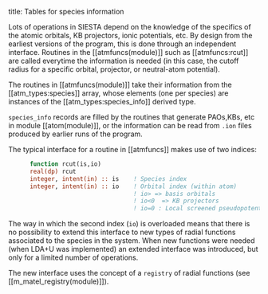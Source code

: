 title: Tables for species information

Lots of operations in SIESTA depend on the knowledge of the specifics
of the atomic orbitals, KB projectors, ionic potentials, etc. By
design from the earliest versions of the program, this is done through
an independent interface. Routines in the [[atmfuncs(module)]] such as
[[atmfuncs:rcut]] are called everytime the information is needed (in
this case, the cutoff radius for a specific orbital, projector, or
neutral-atom potential).

The routines in [[atmfuncs(module)]] take their information from
the [[atm_types:species]] array, whose elements (one per species) are instances of the
[[atm_types:species_info]] derived type.

`species_info` records are filled by the routines that generate
PAOs,KBs, etc in module [[atom(module)]], or the information can be read
from `.ion` files produced by earlier runs of the program.


The typical interface for a routine in [[atmfuncs]] makes use of two indices:

```fortran
      function rcut(is,io)
      real(dp) rcut
      integer, intent(in) :: is    ! Species index
      integer, intent(in) :: io    ! Orbital index (within atom)
                                   ! io> => basis orbitals
                                   ! io<0  => KB projectors
                                   ! io=0 : Local screened pseudopotential
```

The way in which the second index (`io`) is overloaded means that
there is no possibility to extend this interface to new types of
radial functions associated to the species in the system. When new
functions were needed (when LDA+U was implemented) an extended
interface was introduced, but only for a limited number of operations.

The new interface uses the concept of a `registry` of radial functions
(see [[m_matel_registry(module)]]).
